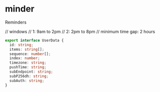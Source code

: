# minder

Reminders

// windows
// 1: 9am to 2pm
// 2: 2pm to 8pm
// minimum time gap: 2 hours

```TypeScript
export interface UserData {
  id: string;
  items: string[];
  sequence: number[];
  index: number;
  timezone: string;
  pushTime: string;
  subEndpoint: string;
  subP256dh: string;
  subAuth: string;
}
```
